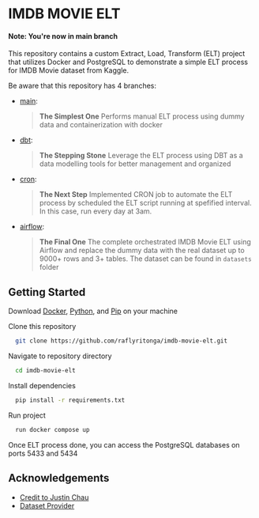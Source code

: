 # IMDB MOVIE ELT

#### Note: You're now in main branch

This repository contains a custom Extract, Load, Transform (ELT) project that utilizes Docker and PostgreSQL to demonstrate a simple ELT process for IMDB Movie dataset from Kaggle.

Be aware that this repository has 4 branches: 
- [main](https://github.com/raflyritonga/imdb-movie-elt): 
    > **The Simplest One** 
    > Performs manual ELT process using dummy data and containerization with docker

- [dbt](https://github.com/raflyritonga/imdb-movie-elt/tree/dbt): 
    > **The Stepping Stone** 
    > Leverage the ELT process using DBT as a data modelling tools for better management and organized

- [cron](https://github.com/raflyritonga/imdb-movie-elt/tree/cron): 
    > **The Next Step** 
    > Implemented CRON job to automate the ELT process by scheduled the ELT script running at spefified interval. In this case, run every day at 3am.

- [airflow](https://github.com/raflyritonga/imdb-movie-elt/tree/airflow): 
    > **The Final One** 
    > The complete orchestrated IMDB Movie ELT using Airflow and replace the dummy data with the real dataset up to 9000+ rows and 3+ tables. The dataset can be found in `datasets` folder


## Getting Started

Download [Docker](https://www.docker.com/), [Python](https://www.python.org/), and [Pip](https://pip.pypa.io/en/stable/getting-started/#) on your machine

Clone this repository

```bash
  git clone https://github.com/raflyritonga/imdb-movie-elt.git
```
Navigate to repository directory

```bash
  cd imdb-movie-elt
```

Install dependencies

```bash
  pip install -r requirements.txt
```

Run project

```bash
  run docker compose up
```

Once ELT process done, you can access the PostgreSQL databases on ports 5433 and 5434

## Acknowledgements

 - [Credit to Justin Chau](https://github.com/justinbchau)
 - [Dataset Provider](https://www.kaggle.com/datasets/amanbarthwal/imdb-movies-data)